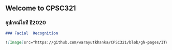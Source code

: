 ## Welcome to CPSC321

### อุปกรณ์ไอที ปี2020


```markdown
### Facial  Recognition

![Image]src="https://github.com/warayutkhanka/CPSC321/blob/gh-pages/ITequipment.jpg"
```
